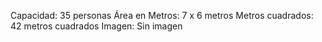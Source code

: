 Capacidad: 35 personas
Área en Metros: 7 x 6 metros
Metros cuadrados: 42 metros cuadrados
Imagen:
Sin imagen
